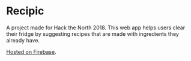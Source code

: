 # Recipic

A project made for Hack the North 2018. This web app helps users clear their fridge by suggesting recipes that are made with ingredients they already have.

[Hosted on Firebase](https://recipic-c491d.firebaseapp.com/home.html).
